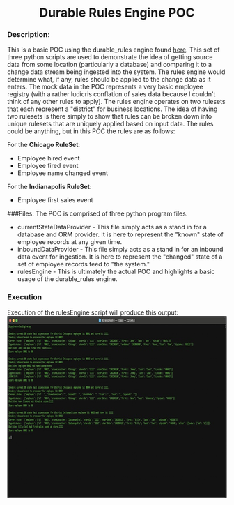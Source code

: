<h1 align="center">Durable Rules Engine POC</h1>

### Description:
This is a basic POC using the durable\_rules engine found [here](https://github.com/jruizgit/rules/blob/master/docs/py/reference.md). This set of three python scripts are used to demonstrate the idea of getting source data from some location (particularly a database) and comparing it to a change data stream being ingested into the system. The rules engine would determine what, if any, rules should be applied to the change data as it enters. The mock data in the POC represents a very basic employee registry (with a rather ludicris conflation of sales data because I couldn't think of any other rules to apply). The rules engine operates on two rulesets that each represent a "district" for business locations. The idea of having two rulesets is there simply to show that rules can be broken down into unique rulesets that are uniquely applied based on input data. The rules could be anything, but in this POC the rules are as follows:

For the **Chicago RuleSet**:
* Employee hired event
* Employee fired event
* Employee name changed event

For the **Indianapolis RuleSet**:
* Employee first sales event

###Files:
The POC is comprised of three python program files. 
* currentStateDataProvider - This file simply acts as a stand in for a database and ORM provider. It is here to represent the "known" state of employee records at any given time.
* inboundDataProvider - This file simply acts as a stand in for an inbound data event for ingestion. It is here to represent the "changed" state of a set of employee records feed to "the system."
* rulesEngine - This is ultimately the actual POC and highlights a basic usage of the durable\_rules engine. 

### Execution
Execution of the rulesEngine script will produce this output:
<img src="../Doc/Images/rulesEngine.jpg" alt="Rules Engine in Action" width="800" height="417" />